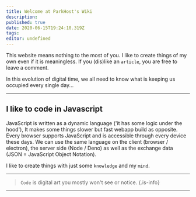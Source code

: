 ```yaml
---
title: Welcome at ParkHost's Wiki
description: 
published: true
date: 2020-06-15T19:24:10.319Z
tags: 
editor: undefined
---
```


This website means nothing to the most of you.
I like to create things of my own even if it is meaningless.
If you (dis)like an `article`, you are free to leave a comment.

In this evolution of digital time, we all need to know what is keeping us occupied every single day...

---
## I like to code in Javascript
JavaScript is written as  a dynamic language ('it has some logic under the hood'),
It makes some things slower but fast webapp build as opposite.
Every browser supports JavaScript and is accessible through every device these days.
We can use the same language on the client (browser / electron), the server side (Node / Deno) as well as the exchange data (JSON = JavaScript Object Notation).

I like to create things with just some `knowledge` and my `mind`.

----
> `Code` is digital art you mostly won't see or notice.
{.is-info}


----


